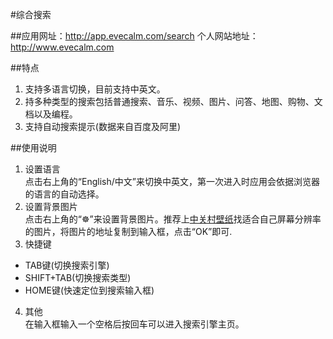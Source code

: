 #综合搜索

##应用网址：<http://app.evecalm.com/search>
个人网站地址：<http://www.evecalm.com>

##特点
1. 支持多语言切换，目前支持中英文。
2. 持多种类型的搜索包括普通搜索、音乐、视频、图片、问答、地图、购物、文档以及编程。
3. 支持自动搜索提示(数据来自百度及阿里)

##使用说明
1. 设置语言  
点击右上角的“English/中文”来切换中英文，第一次进入时应用会依据浏览器的语言的自动选择。
2. 设置背景图片  
点击右上角的“☸”来设置背景图片。推荐上[中关村壁纸](http://desk.zol.com.cn)找适合自己屏幕分辨率的图片，将图片的地址复制到输入框，点击“OK”即可.
3. 快捷键  
 * TAB键(切换搜索引擎)
 * SHIFT+TAB(切换搜索类型)
 * HOME键(快速定位到搜索输入框)
4. 其他  
在输入框输入一个空格后按回车可以进入搜索引擎主页。
